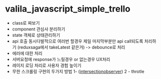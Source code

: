# valila_javascript_simple_trello

- class로 짜보기
- component 관심사 분리하기
- state 객체로 상태관리하기
- api 호출 동시다발적으로 여러번 할경우 제일 마지막부분만 api call되도록 처리하기 (reduxsaga에서 takeLatest 같은거) -> debounce로 처리
- 에러에 대한 처리
- 서버요청에 response가 느릴경우 or 없는경우 UX처리
- 레이지 로딩 처리로 사용자 경험 높이기
- 무한 스크롤링 구현의 두가지 방법 
  1- ([intersectionobserver](https://velog.io/@yejinh/Intersection-Observer%EB%A1%9C-%EB%AC%B4%ED%95%9C-%EC%8A%A4%ED%81%AC%EB%A1%A4-%EA%B5%AC%ED%98%84%ED%95%98%EA%B8%B0))
  2 - throtle

